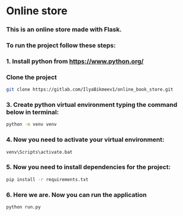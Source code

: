 # Online store

### This is an online store made with Flask.

### To run the project follow these steps:

### 1.  Install python from https://www.python.org/
### Clone the project 
```bash
git clone https://gitlab.com/IlyaBikmeev1/online_book_store.git
```
### 3. Create python virtual environment typing the command below in terminal:
```bash
python -m venv venv
```
### 4. Now you need to activate your virtual environment:
```bash
venv\Scripts\activate.bat
```

### 5. Now you need to install dependencies for the project:
```bash
pip install -r requirements.txt
```

### 6. Here we are. Now you can run the application
```bash
python run.py
```
